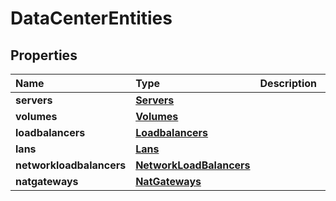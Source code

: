 # DataCenterEntities

## Properties

| Name | Type | Description | Notes |
| :--- | :--- | :--- | :--- |
| **servers** | [**Servers**](servers.md) |  | \[optional\] |
| **volumes** | [**Volumes**](volumes.md) |  | \[optional\] |
| **loadbalancers** | [**Loadbalancers**](loadbalancers.md) |  | \[optional\] |
| **lans** | [**Lans**](lans.md) |  | \[optional\] |
| **networkloadbalancers** | [**NetworkLoadBalancers**](networkloadbalancers.md) |  | \[optional\] |
| **natgateways** | [**NatGateways**](natgateways.md) |  | \[optional\] |

